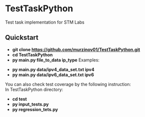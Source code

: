 # TestTaskPython
Test task implementation for STM Labs

## Quickstart
* **git clone https://github.com/murzinov01/TestTaskPython.git**
* **cd TestTaskPython**
* **py main.py file_to_data ip_type** 
Examples:
+ **py main.py data/ipv4_data_set.txt ipv4**
+ **py main.py data/ipv6_data_set.txt ipv6**

You can also check test coverage by the following instruction:  
In TestTaskPython directory:
* **cd test**
* **py input_tests.py**
* **py regression_tets.py**
